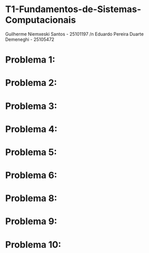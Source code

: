 # T1-Fundamentos-de-Sistemas-Computacionais
Guilherme Niemxeski Santos - 25101197 /n
Eduardo Pereira Duarte Demeneghi - 25105472


# Problema 1:

# Problema 2:

# Problema 3:

# Problema 4:

# Problema 5:

# Problema 6:

# Problema 8:

# Problema 9:

# Problema 10:
